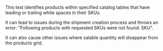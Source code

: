 This test identifies products within specified catalog tables that have leading or trailing white spaces in their SKUs.

It can lead to issues during the shipment creation process and throws an error: "Following products with requested SKUs were not found: SKU".

It can also cause other issues where salable quantity will disappear from the products grid.